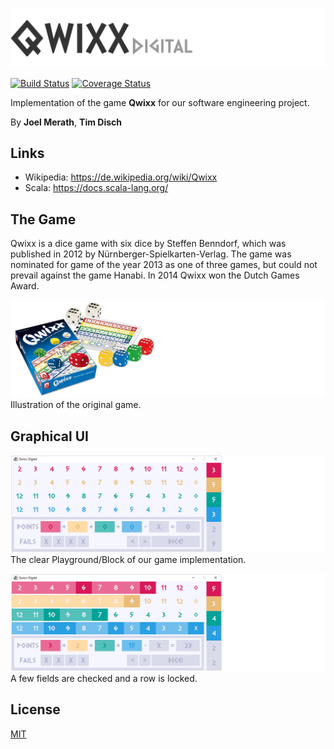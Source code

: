 ![Logo](images/qwixx_logo.png)

[![Build Status](https://travis-ci.org/DevJoelM/Qwixx.svg?branch=main)](https://travis-ci.org/DevJoelM/Qwixx)
[![Coverage Status](https://coveralls.io/repos/github/DevJoelM/Qwixx/badge.svg?branch=main)](https://coveralls.io/github/DevJoelM/Qwixx?branch=feature/SE-Task06)

Implementation of the game **Qwixx** for our software engineering project.

By **Joel Merath**, **Tim Disch**

## Links
* Wikipedia: https://de.wikipedia.org/wiki/Qwixx
* Scala: https://docs.scala-lang.org/

## The Game
Qwixx is a dice game with six dice by Steffen Benndorf, which was published in 2012 by Nürnberger-Spielkarten-Verlag. The game was nominated for game of the year 2013 as one of three games, but could not prevail against the game Hanabi. In 2014 Qwixx won the Dutch Games Award.

![Playground](images/qwixx_game.png)
Illustration of the original game.

## Graphical UI
![Playground_task09](images/pg_1_2.png)
The clear Playground/Block of our game implementation.

![Playground_task09](images/pg_2_2.png)
A few fields are checked and a row is locked.

## License
[MIT](https://choosealicense.com/licenses/mit/)

